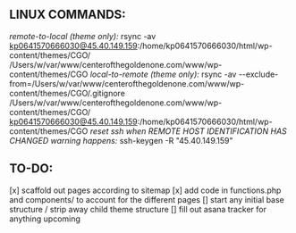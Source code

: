 ## LINUX COMMANDS:
*remote-to-local (theme only):*
  rsync -av kp0641570666030@45.40.149.159:/home/kp0641570666030/html/wp-content/themes/CGO/ /Users/w/var/www/centerofthegoldenone.com/www/wp-content/themes/CGO
*local-to-remote (theme only):*
  rsync -av --exclude-from=/Users/w/var/www/centerofthegoldenone.com/www/wp-content/themes/CGO/.gitignore /Users/w/var/www/centerofthegoldenone.com/www/wp-content/themes/CGO/ kp0641570666030@45.40.149.159:/home/kp0641570666030/html/wp-content/themes/CGO
*reset ssh when REMOTE HOST IDENTIFICATION HAS CHANGED warning happens:*
  ssh-keygen -R "45.40.149.159"


## TO-DO:
[x] scaffold out pages according to sitemap
[x] add code in functions.php and components/ to account for the different pages
[] start any initial base structure / strip away child theme structure
[] fill out asana tracker for anything upcoming

